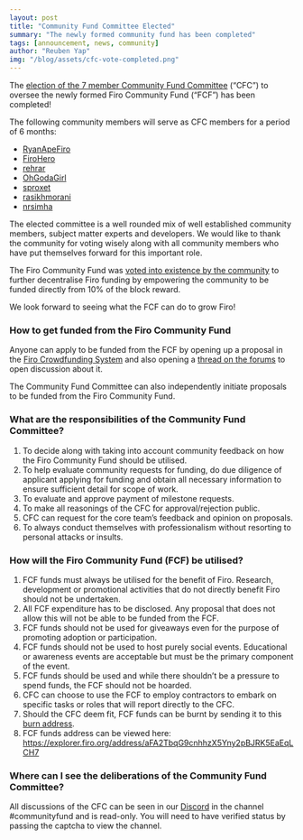 ```yaml
---
layout: post
title: "Community Fund Committee Elected"
summary: "The newly formed community fund has been completed"
tags: [announcement, news, community]
author: "Reuben Yap"
img: "/blog/assets/cfc-vote-completed.png"
---
```

The [election of the 7 member Community Fund Committee](https://forum.firo.org/t/firo-community-fund-committee-elections/2509) (“CFC”) to oversee the newly formed Firo Community Fund (“FCF”) has been completed!  

The following community members will serve as CFC members for a period of 6 months:
* [RyanApeFiro](https://forum.firo.org/t/nomination-for-community-fund-committee/2380/22)  
* [FiroHero](https://forum.firo.org/t/nomination-for-community-fund-committee/2380/17)  
* [rehrar](https://forum.firo.org/t/nomination-for-community-fund-committee/2380/7)  
* [OhGodaGirl](https://forum.firo.org/t/nomination-for-community-fund-committee/2380/26)  
* [sproxet](https://forum.firo.org/t/nomination-for-community-fund-committee/2380/27)  
* [rasikhmorani](https://forum.firo.org/t/nomination-for-community-fund-committee/2380/42)  
* [nrsimha](https://forum.firo.org/t/nomination-for-community-fund-committee/2380/6)  

The elected committee is a well rounded mix of well established community members, subject matter experts and developers. We would like to thank the community for voting wisely along with all community members who have put themselves forward for this important role.  

The Firo Community Fund was [voted into existence by the community](https://forum.firo.org/t/final-poll-on-firo-block-reward-division/2369) to further decentralise Firo funding by empowering the community to be funded directly from 10% of the block reward.  

We look forward to seeing what the FCF can do to grow Firo!  

### How to get funded from the Firo Community Fund  

Anyone can apply to be funded from the FCF by opening up a proposal in the [Firo Crowdfunding System](https://fcs.firo.org) and also opening a [thread on the forums](https://forum.firo.org/c/fcs-proposals/16) to open discussion about it.  

The Community Fund Committee can also independently initiate proposals to be funded from the Firo Community Fund.  

### What are the responsibilities of the Community Fund Committee?  

1. To decide along with taking into account community feedback on how the Firo Community Fund should be utilised.
2. To help evaluate community requests for funding, do due diligence of applicant applying for funding and obtain all necessary information to ensure sufficient detail for scope of work.
3. To evaluate and approve payment of milestone requests.
4. To make all reasonings of the CFC for approval/rejection public.
5. CFC can request for the core team’s feedback and opinion on proposals. 
6. To always conduct themselves with professionalism without resorting to personal attacks or insults.  

### How will the Firo Community Fund (FCF) be utilised?

1. FCF funds must always be utilised for the benefit of Firo. Research, development or promotional activities that do not directly benefit Firo should not be undertaken.
2. All FCF expenditure has to be disclosed. Any proposal that does not allow this will not be able to be funded from the FCF.
3. FCF funds should not be used for giveaways even for the purpose of promoting adoption or participation.
4. FCF funds should not be used to host purely social events. Educational or awareness events are acceptable but must be the primary component of the event.
5. FCF funds should be used and while there shouldn’t be a pressure to spend funds, the FCF should not be hoarded.
6. CFC can choose to use the FCF to employ contractors to embark on specific tasks or roles that will report directly to the CFC.
7. Should the CFC deem fit, FCF funds can be burnt by sending it to this [burn address](https://explorer.firo.org/address/aFiroBurningAddressDoNotSendrPtjYA).
8. FCF funds address can be viewed here: https://explorer.firo.org/address/aFA2TbqG9cnhhzX5Yny2pBJRK5EaEqLCH7  

### Where can I see the deliberations of the Community Fund Committee?  

All discussions of the CFC can be seen in our [Discord](https://discord.com/invite/TGZPRbRT3Y) in the channel #communityfund and is read-only. You will need to have verified status by passing the captcha to view the channel.
